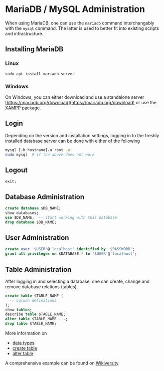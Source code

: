 # MariaDB / MySQL Administration
When using MariaDB, one can use the `mariadb` command interchangably with
the `mysql` command. The latter is used to better fit into existing
scripts and infrastructure.

## Installing MariaDB

### Linux

```
sudo apt install mariadb-server
```

### Windows
On Windows, you can either download and use a standalone server
[https://mariadb.org/download](https://mariadb.org/download)
or use the
[XAMPP](https://sourceforge.net/projects/xampp/files/) package.

## Login
Depending on the version and installation settings, logging in to the
freshly installed database server can be done with either of the following
```bash
mysql [-h hostname]-u root -p
sudo mysql  # if the above does not work
```

## Logout
```
exit;
```

## Database Administration

```sql
create database $DB_NAME;
show databases;
use $DB_NAME;  -- start working with this database
drop database $DB_NAME;
```

## User Administration
```sql
create user '$USER'@'localhost' identified by '$PASSWORD';
grant all privileges on $DATABASE.* to '$USER'@'localhost';
```

## Table Administration
After logging in and selecting a database, one can create, change and
remove database relations (tables).

```sql
create table $TABLE_NAME (
  -- column definitions
);
show tables;
describe table $TABLE_NAME;
alter table $TABLE_NAME ...;
drop table $TABLE_NAME;
```
More information on
* [data types](https://mariadb.com/kb/en/data-types/)
* [create table](https://mariadb.com/kb/en/create-table/)
* [alter table](https://mariadb.com/kb/en/alter-table/)

A comprehensive example can be found on
[Wikiversity](https://en.wikiversity.org/wiki/Database_Examples).
